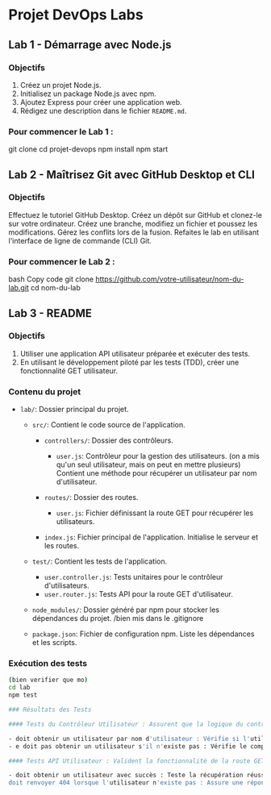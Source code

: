 # Projet DevOps Labs

## Lab 1 - Démarrage avec Node.js

### Objectifs
1. Créez un projet Node.js.
2. Initialisez un package Node.js avec npm.
3. Ajoutez Express pour créer une application web.
4. Rédigez une description dans le fichier `README.md`.

### Pour commencer le Lab 1 :
git clone
cd projet-devops
npm install
npm start

## Lab 2 - Maîtrisez Git avec GitHub Desktop et CLI

### Objectifs
Effectuez le tutoriel GitHub Desktop.
Créez un dépôt sur GitHub et clonez-le sur votre ordinateur.
Créez une branche, modifiez un fichier et poussez les modifications.
Gérez les conflits lors de la fusion.
Refaites le lab en utilisant l'interface de ligne de commande (CLI) Git.

### Pour commencer le Lab 2 :
bash
Copy code
git clone https://github.com/votre-utilisateur/nom-du-lab.git
cd nom-du-lab

## Lab 3 - README

### Objectifs

1. Utiliser une application API utilisateur préparée et exécuter des tests.
2. En utilisant le développement piloté par les tests (TDD), créer une fonctionnalité GET utilisateur.

### Contenu du projet

- `lab/`: Dossier principal du projet.

  - `src/`: Contient le code source de l'application.

    - `controllers/`: Dossier des contrôleurs.

      - `user.js`: Contrôleur pour la gestion des utilisateurs. (on a mis qu'un seul utilisateur, mais on peut en mettre plusieurs) Contient une méthode pour récupérer un utilisateur par nom d'utilisateur.

    - `routes/`: Dossier des routes.

      - `user.js`: Fichier définissant la route GET pour récupérer les utilisateurs.

    - `index.js`: Fichier principal de l'application. Initialise le serveur et les routes.

  - `test/`: Contient les tests de l'application.

    - `user.controller.js`: Tests unitaires pour le contrôleur d'utilisateurs.
    - `user.router.js`: Tests API pour la route GET d'utilisateur.

  - `node_modules/`: Dossier généré par npm pour stocker les dépendances du projet. /bien mis dans le .gitignore

  - `package.json`: Fichier de configuration npm. Liste les dépendances et les scripts.


### Exécution des tests

```bash
(bien verifier que mo)
cd lab
npm test

### Résultats des Tests

#### Tests du Contrôleur Utilisateur : Assurent que la logique du contrôleur utilisateur fonctionne comme prévu.

- doit obtenir un utilisateur par nom d'utilisateur : Vérifie si l'utilisateur est récupéré avec succès.
- e doit pas obtenir un utilisateur s'il n'existe pas : Vérifie le comportement correct lorsque l'utilisateur n'est pas trouvé.

#### Tests API Utilisateur : Valident la fonctionnalité de la route GET utilisateur.

- doit obtenir un utilisateur avec succès : Teste la récupération réussie d'un utilisateur.
doit renvoyer 404 lorsque l'utilisateur n'existe pas : Assure une réponse 404 pour un utilisateur inexistant.

